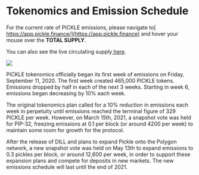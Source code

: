 # Tokenomics and Emission Schedule

For the current rate of PICKLE emissions, please navigate to[ https://app.pickle.finance/](https://app.pickle.finance) and hover your mouse over the **TOTAL SUPPLY**.

You can also see the live circulating supply[ here](https://duneanalytics.com/embeds/12459/24916/fPVi6QwWPaxGaIoIhEegry7tN8iVEaIaRHOv1xk7).

![](https://lh6.googleusercontent.com/muFaH8ma3YWRM1zGDyO-DIQMzCiBthHYnWc7Wc8tLiKBwJkEseedLlKqqPVi7ntpNQMRgcwiWhueVKhOqDAhw0pCWeJ9nfQWYjNucmmZPQHgMjewUX655cOjDNRbuNdhHPUWn7Dz)

PICKLE tokenomics officially began its first week of emissions on Friday, September 11, 2020. The first week created 465,000 PICKLE tokens. Emissions dropped by half in each of the next 3 weeks. Starting in week 6, emissions began decreasing by 10% each week.&#x20;

The original tokenomics plan called for a 10% reduction in emissions each week in perpetuity until emissions reached the terminal figure of 329 PICKLE per week. However, on March 15th, 2021, a snapshot vote was held for PIP-32, freezing emissions at 0.1 per block (or around 4200 per week) to maintain some room for growth for the protocol.

After the release of DILL and plans to expand Pickle onto the Polygon network, a new snapshot vote was held on May 13th to expand emissions to 0.3 pickles per block, or around 12,600 per week, in order to support these expansion plans and compete for deposits in new markets. The new emissions schedule will last until the end of 2021.
